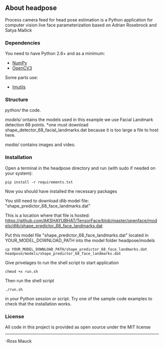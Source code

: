 ## About headpose
Process camera feed for head pose estimation is a Python application for computer vision live face parameterization based on Adrian Rosebrock and Satya Mallick

### Dependencies
You need to have Python 2.6+ and as a minimum:

* [NumPy](http://numpy.scipy.org/)
* [OpenCV3](http://opencv.org/)

Some parts use:

* [Imutils](https://github.com/jrosebr1/imutils)

### Structure

*python/*  the code.

*models/*  ontains the models used in this example we use Facial Landmark detection 68 points.
           *one must download shape_detector_68_facial_landmarks.dat because it is too large a file to host here.

*media/*  contains images and video. 

### Installation

Open a terminal in the headpose directory and run (with sudo if needed on your system):

	pip install -r requirements.txt

Now you should have installed the necessary packages

You still need to download dlib model file: "shape_predictor_68_face_landmarks.dat"

This is a location where that file is hosted: https://github.com/AKSHAYUBHAT/TensorFace/blob/master/openface/models/dlib/shape_predictor_68_face_landmarks.dat

Put this model file "shape_predictor_68_face_landmarks.dat" located in YOUR_MODEL_DOWNLOAD_PATH into the model folder headpose/models

 	cp YOUR_MODEL_DOWNLOAD_PATH/shape_predictor_68_face_landmarks.dat headpose/models/shape_predictor_68_face_landmarks.dat
	
Give privelages to run the shell script to start application

	chmod +x run.sh

Then run the shell script

	./run.sh
	
in your Python session or script. Try one of the sample code examples to check that the installation works.

### License

All code in this project is provided as open source under the MIT license


---
-Ross Mauck
